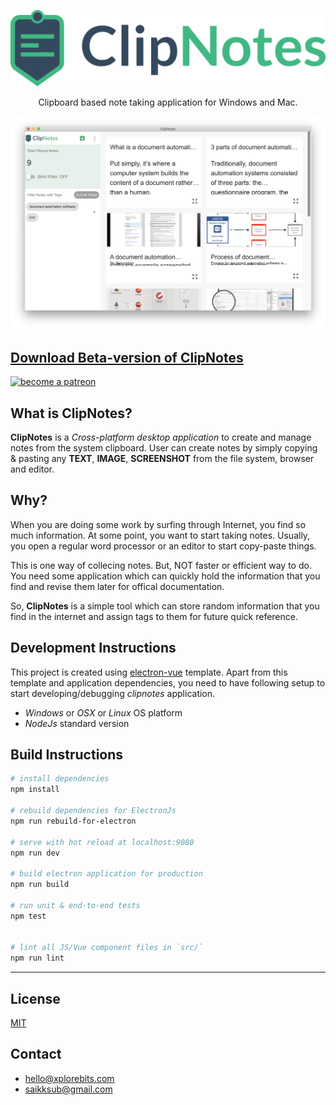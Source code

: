 <p align="center">
  <img src="screenshots/logo-hero.png"
    height="auto" width="auto"/>
</p>

<p align="center">
Clipboard based note taking application for Windows and Mac.
</p>

<p align="center">
  <img src="screenshots/Screenshot 2018-11-09 at 3.00.27 PM.png"
    height="auto" width="auto"/>
</p>

## [Download Beta-version of ClipNotes](https://github.com/xplorebits/briefnote/releases/tag/v0.0.1)

<a href="https://www.patreon.com/xplorebits"><img height="50px" width="auto" alt= "become a patreon" src="https://c5.patreon.com/external/logo/become_a_patron_button@2x.png"></a>

## What is ClipNotes?
**ClipNotes** is a *Cross-platform desktop application* to create and manage notes from the system clipboard. User can create notes by simply copying & pasting any **TEXT**, **IMAGE**, **SCREENSHOT** from the file system, browser and editor.

## Why?
When you are doing some work by surfing through Internet, you find so much information. At some point, you want to start taking notes. Usually, you open a regular word processor or an editor to start copy-paste things.

This is one way of collecing notes. But, NOT faster or efficient way to do. You need some application which can quickly hold the information that you find and revise them later for offical documentation.

So, **ClipNotes** is a simple tool which can store random information that you find in the internet and assign tags to them for future quick reference.

## Development Instructions
This project is created using [electron-vue](https://github.com/SimulatedGREG/electron-vue) template. Apart from this template and application dependencies, you need to have following setup to start developing/debugging *clipnotes* application.
* *Windows* or *OSX* or *Linux* OS platform
* *NodeJs* standard version

## Build Instructions

``` bash
# install dependencies
npm install

# rebuild dependencies for ElectronJs
npm run rebuild-for-electron

# serve with hot reload at localhost:9080
npm run dev

# build electron application for production
npm run build

# run unit & end-to-end tests
npm test


# lint all JS/Vue component files in `src/`
npm run lint

```
---

## License
[MIT](https://opensource.org/licenses/MIT)

## Contact
* [hello@xplorebits.com](mailto:hello@xplorebits.com)
* [saikksub@gmail.com](mailto:hello@xplorebits.com)
